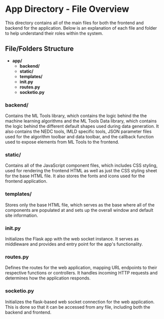 # App Directory - File Overview

This directory contains all of the main files for both the frontend and backend for the application. Below is an explanation of each file and folder to help understand their roles within the system.

## File/Folders Structure
- **app/**
  - **backend/**
  - **static/**
  - **templates/**
  - **__init__.py**
  - **routes.py**
  - **socketio.py**

### **backend/**
Contains the ML Tools library, which contains the logic behind the the machine learning algorithms and the ML Tools Data library, which contains the logic behind the different default shapes used during data generation. It also contains the NEDC tools, IMLD specific tools, JSON parameter files used for the algorithm toolbar and data toolbar, and the callback function used to expose elements from ML Tools to the frontend.

### **static/**
Contains all of the JavaScript component files, which includes CSS styling, used for rendering the frontend HTML as well as just the CSS styling sheet for the base HTML file. It also stores the fonts and icons used for the frontend application.

### **templates/**
Stores only the base HTML file, which serves as the base where all of the components are populated at and sets up the overall window and default site information.

### **__init__.py**
Initializes the Flask app with the web socket instance. It serves as middleware and provides and entry point for the app's functionality.

### **routes.py**
Defines the routes for the web application, mapping URL endpoints to their respective functions or controllers. It handles incoming HTTP requests and determines how the application responds.

### **socketio.py**
Initializes the flask-based web socket connection for the web application. This is done so that it can be accessed from any file, including both the backend and frontend.
